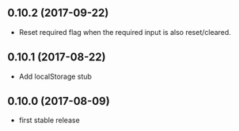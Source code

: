 ## 0.10.2 (2017-09-22)

* Reset required flag when the required input is also reset/cleared.

## 0.10.1 (2017-08-22)

* Add localStorage stub

## 0.10.0 (2017-08-09)

* first stable release
